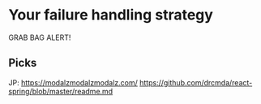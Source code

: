 # Your failure handling strategy

GRAB BAG ALERT!

## Picks

JP: https://modalzmodalzmodalz.com/
https://github.com/drcmda/react-spring/blob/master/readme.md
